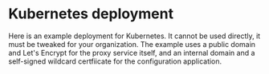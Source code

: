 # Kubernetes deployment

Here is an example deployment for Kubernetes. It cannot be used directly, it must be tweaked for your organization. The example uses a public domain and Let's Encrypt for the proxy service itself, and an internal domain and a self-signed wildcard certfiicate for the configuration application.
